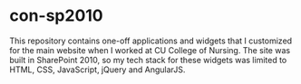 # con-sp2010
This repository contains one-off applications and widgets that I customized for the main website when I worked at CU College of Nursing. The site was built in SharePoint 2010, so my tech stack for these widgets was limited to HTML, CSS, JavaScript, jQuery and AngularJS.
